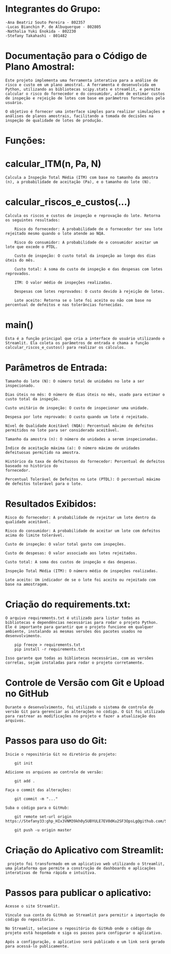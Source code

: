 # Integrantes do Grupo:
    -Ana Beatriz Souto Pereira - 802357
    -Lucas Bianchin P. de Albuquerque - 802805
    -Nathalia Yuki Enokida - 802230
    -Stefany Takahashi - 801482

# Documentação para o Código de Plano Amostral:

    Este projeto implementa uma ferramenta interativa para a análise de risco e custo em um plano amostral. A ferramenta é desenvolvida em Python, utilizando as bibliotecas scipy.stats e streamlit, e permite calcular o risco do fornecedor e do consumidor, além de estimar custos de inspeção e rejeição de lotes com base em parâmetros fornecidos pelo usuário.

    O objetivo é fornecer uma interface simples para realizar simulações e análises de planos amostrais, facilitando a tomada de decisões na inspeção de qualidade de lotes de produção.

# Funções:

# calcular_ITM(n, Pa, N)
    
    Calcula a Inspeção Total Média (ITM) com base no tamanho da amostra (n), a probabilidade de aceitação (Pa), e o tamanho do lote (N).

# calcular_riscos_e_custos(...)
    
    Calcula os riscos e custos de inspeção e reprovação do lote. Retorna os seguintes resultados:

        Risco do fornecedor: A probabilidade de o fornecedor ter seu lote rejeitado mesmo quando o lote atende ao NQA.

        Risco do consumidor: A probabilidade de o consumidor aceitar um lote que excede o PTDL.

        Custo de inspeção: O custo total da inspeção ao longo dos dias úteis do mês.

        Custo total: A soma do custo de inspeção e das despesas com lotes reprovados.
        
        ITM: O valor médio de inspeções realizadas.
        
        Despesas com lotes reprovados: O custo devido à rejeição de lotes.
        
        Lote aceito: Retorna se o lote foi aceito ou não com base no percentual de defeitos e nas tolerâncias fornecidas.
        
# main()
    
    Esta é a função principal que cria a interface do usuário utilizando o Streamlit. Ela coleta os parâmetros de entrada e chama a função calcular_riscos_e_custos() para realizar os cálculos.

# Parâmetros de Entrada:
    
    Tamanho do lote (N): O número total de unidades no lote a ser inspecionado.
    
    Dias úteis no mês: O número de dias úteis no mês, usado para estimar o custo total da inspeção.
    
    Custo unitário de inspeção: O custo de inspecionar uma unidade.
    
    Despesa por lote reprovado: O custo quando um lote é rejeitado.
    
    Nível de Qualidade Aceitável (NQA): Percentual máximo de defeitos permitidos no lote para ser considerado aceitável.
    
    Tamanho da amostra (n): O número de unidades a serem inspecionadas.
    
    Índice de aceitação máxima (a): O número máximo de unidades defeituosas permitido na amostra.
    
    Histórico da taxa de defeituosos do fornecedor: Percentual de defeitos baseado no histórico do 
    fornecedor.
    
    Percentual Tolerável de Defeitos no Lote (PTDL): O percentual máximo de defeitos tolerável para o lote.
    
# Resultados Exibidos:

    Risco do fornecedor: A probabilidade de rejeitar um lote dentro da qualidade aceitável.

    Risco do consumidor: A probabilidade de aceitar um lote com defeitos acima do limite tolerável.

    Custo de inspeção: O valor total gasto com inspeções.
    
    Custo de despesas: O valor associado aos lotes rejeitados.
    
    Custo total: A soma dos custos de inspeção e das despesas.
    
    Inspeção Total Média (ITM): O número médio de inspeções realizadas.

    Lote aceito: Um indicador de se o lote foi aceito ou rejeitado com base na amostragem.

# Criação do requirements.txt:

    O arquivo requirements.txt é utilizado para listar todas as bibliotecas e dependências necessárias para rodar o projeto Python. Ele é importante para garantir que o projeto funcione em qualquer ambiente, instalando as mesmas versões dos pacotes usados no desenvolvimento.

        pip freeze > requirements.txt
        pip install -r requirements.txt

    Isso garante que todas as bibliotecas necessárias, com as versões corretas, sejam instaladas para rodar o projeto corretamente.

# Controle de Versão com Git e Upload no GitHub

    Durante o desenvolvimento, foi utilizado o sistema de controle de versão Git para gerenciar as alterações no código. O Git foi utilizado para rastrear as modificações no projeto e fazer a atualização dos arquivos.

# Passos para uso do Git:

    Inicie o repositório Git no diretório do projeto:

        git init

    Adicione os arquivos ao controle de versão:

        git add .

    Faça o commit das alterações:

        git commit -m "..."

    Suba o código para o GitHub:

        git remote set-url origin https://Stefany33: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@github.com/Stefany33/Projeto_Transformer.git

        git push -u origin master

# Criação do Aplicativo com Streamlit:

     projeto foi transformado em um aplicativo web utilizando o Streamlit, uma plataforma que permite a construção de dashboards e aplicações interativas de forma rápida e intuitiva.

# Passos para publicar o aplicativo:
        
    Acesse o site Streamlit.

    Vincule sua conta do GitHub ao Streamlit para permitir a importação do código do repositório.

    No Streamlit, selecione o repositório do GitHub onde o código do projeto está hospedado e siga os passos para configurar o aplicativo.

    Após a configuração, o aplicativo será publicado e um link será gerado para acessá-lo publicamente.


